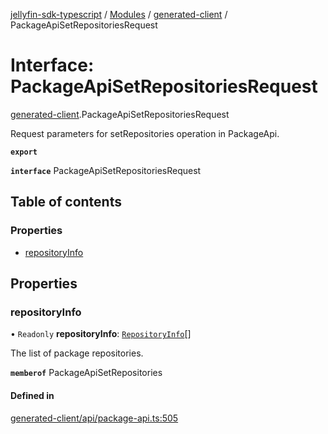[jellyfin-sdk-typescript](../README.md) / [Modules](../modules.md) / [generated-client](../modules/generated_client.md) / PackageApiSetRepositoriesRequest

# Interface: PackageApiSetRepositoriesRequest

[generated-client](../modules/generated_client.md).PackageApiSetRepositoriesRequest

Request parameters for setRepositories operation in PackageApi.

**`export`**

**`interface`** PackageApiSetRepositoriesRequest

## Table of contents

### Properties

- [repositoryInfo](generated_client.PackageApiSetRepositoriesRequest.md#repositoryinfo)

## Properties

### repositoryInfo

• `Readonly` **repositoryInfo**: [`RepositoryInfo`](generated_client.RepositoryInfo.md)[]

The list of package repositories.

**`memberof`** PackageApiSetRepositories

#### Defined in

[generated-client/api/package-api.ts:505](https://github.com/thornbill/jellyfin-sdk-typescript/blob/46678c1/src/generated-client/api/package-api.ts#L505)
